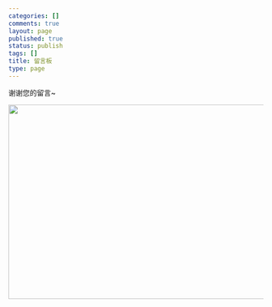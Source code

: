 ```yaml
--- 
categories: []
comments: true
layout: page
published: true
status: publish
tags: []
title: 留言板
type: page
---
```

谢谢您的留言~

<img class="alignnone  wp-image-140" title="程序员的写照" src="http://everet.org/wp-content/uploads/2012/01/psb.jpg" alt="" width="507" height="384">
